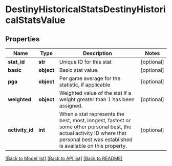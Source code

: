 # DestinyHistoricalStatsDestinyHistoricalStatsValue

## Properties
Name | Type | Description | Notes
------------ | ------------- | ------------- | -------------
**stat_id** | **str** | Unique ID for this stat | [optional] 
**basic** | **object** | Basic stat value. | [optional] 
**pga** | **object** | Per game average for the statistic, if applicable | [optional] 
**weighted** | **object** | Weighted value of the stat if a weight greater than 1 has been assigned. | [optional] 
**activity_id** | **int** | When a stat represents the best, most, longest, fastest or some other personal best, the actual activity ID where that personal best was established is available on this property. | [optional] 

[[Back to Model list]](../README.md#documentation-for-models) [[Back to API list]](../README.md#documentation-for-api-endpoints) [[Back to README]](../README.md)


